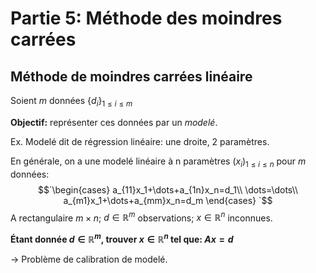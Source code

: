 # Partie 5: Méthode des moindres carrées 
## Méthode de moindres carrées linéaire 
Soient $m$ données $\{d_i\}_{1\leq i\leq m}$

**Objectif:** représenter ces données par un *modelé*.

Ex. Modelé dit de régression linéaire: une droite, 2 paramètres.

En générale, on a une modelé linéaire à n paramètres $`(x_i)_{1\leq i\leq n}`$ pour $`m`$ données:
$$`\begin{cases}
a_{11}x_1+\dots+a_{1n}x_n=d_1\\
\dots=\dots\\
a_{m1}x_1+\dots+a_{mm}x_n=d_m
\end{cases} `$$
A rectangulaire $m\times n$; $d\in\mathbb R^m$ observations; $x\in \mathbb R^n$ inconnues.

**Étant donnée $d\in\mathbb R^m$, trouver $x\in \mathbb R^n$ tel que: $Ax=d$**

-> Problème de calibration de modelé. 

